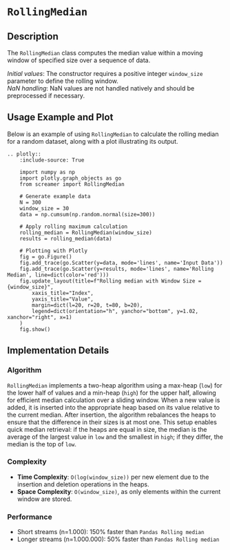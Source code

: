 # `RollingMedian`

## Description
The `RollingMedian` class computes the median value within a moving window of specified size over a sequence of data. 


*Initial values*: The constructor requires a positive integer `window_size` parameter to define the rolling window.  
*NaN handling*: NaN values are not handled natively and should be preprocessed if necessary.

## Usage Example and Plot
Below is an example of using `RollingMedian` to calculate the rolling median for a random dataset, along with a plot illustrating its output.

```{eval-rst}
.. plotly::
    :include-source: True

    import numpy as np
    import plotly.graph_objects as go
    from screamer import RollingMedian

    # Generate example data
    N = 300
    window_size = 30
    data = np.cumsum(np.random.normal(size=300))

    # Apply rolling maximum calculation
    rolling_median = RollingMedian(window_size)
    results = rolling_median(data)

    # Plotting with Plotly
    fig = go.Figure()
    fig.add_trace(go.Scatter(y=data, mode='lines', name='Input Data'))
    fig.add_trace(go.Scatter(y=results, mode='lines', name='Rolling Median', line=dict(color='red')))
    fig.update_layout(title=f"Rolling median with Window Size = {window_size}",
        xaxis_title="Index",
        yaxis_title="Value",
        margin=dict(l=20, r=20, t=80, b=20),
        legend=dict(orientation="h", yanchor="bottom", y=1.02, xanchor="right", x=1)        
    )
    fig.show()
```


## Implementation Details

### Algorithm

`RollingMedian` implements a two-heap algorithm using a max-heap (`low`) for the lower half of values and a min-heap (`high`) for the upper half, allowing for efficient median calculation over a sliding window. When a new value is added, it is inserted into the appropriate heap based on its value relative to the current median. After insertion, the algorithm rebalances the heaps to ensure that the difference in their sizes is at most one. This setup enables quick median retrieval: if the heaps are equal in size, the median is the average of the largest value in `low` and the smallest in `high`; if they differ, the median is the top of `low`.

### Complexity

* **Time Complexity**: `O(log(window_size))` per new element due to the insertion and deletion operations in the heaps.
* **Space Complexity**: `O(window_size)`, as only elements within the current window are stored.


### Performance

* Short streams (n=1.000): 150% faster than `Pandas Rolling median`
* Longer streams (n=1.000.000): 50% faster than `Pandas Rolling median`
